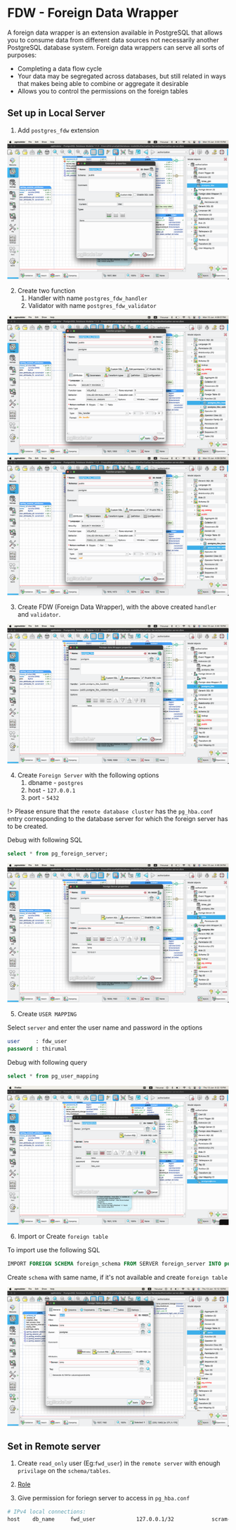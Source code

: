 # FDW - Foreign Data Wrapper

A foreign data wrapper is an extension available in PostgreSQL that allows you to consume data from different data sources not necessarily another PostgreSQL database system. Foreign data wrappers can serve all sorts of purposes:

   * Completing a data flow cycle
   * Your data may be segregated across databases, but still related in ways that makes being able to combine or aggregate it desirable
   * Allows you to control the permissions on the foreign tables

## Set up in Local Server

1. Add `postgres_fdw` extension

![Adding Extension](./img/fwd/fwd_extension.png)

2. Create two function
    1. Handler with name `postgres_fdw_handler`
    2. Validator with name `postgres_fdw_validator`

![Handler](./img/fwd/fwd_func_handler.png)
![Validator](./img/fwd/fwd_func_validator.png)

3. Create FDW (Foreign  Data Wrapper), with the above created `handler` and `validator`.

![FWD](./img/fwd/fwd.png)


4. Create `Foreign Server` with the following options
    1. dbname - `postgres`
    2. host   - `127.0.0.1`
    3. port   - `5432`

!> Please ensure that the `remote database cluster` has the `pg_hba.conf` entry corresponding to the database server for which the foreign server has to be created.

Debug with following SQL
```sql
select * from pg_foreign_server;
```

![Foreign Server](./img/fwd/fwd_server.png)

5. Create `USER MAPPING`
 
  Select `server` and enter the user name and password in the options

  ```sql
user     : fdw_user
password : thirumal
  ```

Debug with following query

```sql
select * from pg_user_mapping
```

![User Mapping](./img/fwd/user_mapping.png)

6. Import or Create `foreign table`

 To import use the following SQL

 ```sql
IMPORT FOREIGN SCHEMA foreign_schema FROM SERVER foreign_server INTO public;
 ```

 Create `schema` with same name, if it's not available and create `foreign table`

 ![Foreign Table](./img/fwd/foreign_table.png)


## Set in Remote server

1. Create `read_only` user (Eg:`fwd_user`) in the `remote server` with enough `privilage` on the `schema/tables`.

2. [Role](/pgmodeler/Role.md)

3. Give permission for foriegn server to access in `pg_hba.conf`

```bash
# IPv4 local connections:
host    db_name     fwd_user             127.0.0.1/32            scram-sha-256
```
